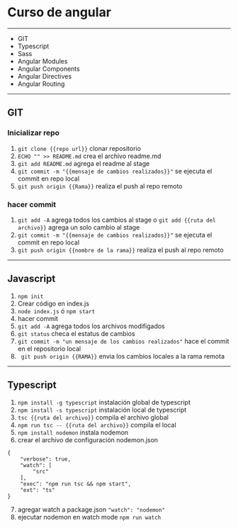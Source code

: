 # Curso de angular
-------------------------------
* GIT
* Typescript
* Sass
* Angular Modules
* Angular Components
* Angular Directives
* Angular Routing
-----------------------------------------
## GIT
### Inicializar repo
1. `git clone {{repo url}}` clonar repositorio
2. `ECHO "" >> README.md` crea el archivo readme.md
3. `git add README.md` agrega el readme al stage
4. `git commit -m "{{mensaje de cambios realizados}}"` se ejecuta el commit en repo local
5. `git push origin {{Rama}}` realiza el push al repo remoto

### hacer commit
1. `git add -A` agrega todos los cambios al stage o `git add {{ruta del archivo}}` agrega un solo cambio al stage
2. `git commit -m "{{mensaje de cambios realizados}}"` se ejecuta el commit en repo local
3. `git push origin {{nombre de la rama}}` realiza el push al repo remoto
----------------------------------------
## Javascript

1. ` npm init `
2. Crear código en index.js
3. ` node index.js ` ó ` npm start `
4. hacer commit
5. `git add -A` agrega todos los archivos modifigados
6. `git status` checa el estatus de cambios
7. ` git commit -m "un mensaje de los cambios realizados" ` hace el commit en el repositorio local
8. ` git push origin {{RAMA}}` envia los cambios locales a la rama remota

----------------------------------
## Typescript

1. ` npm install -g typescript ` instalación global de typescript
2. ` npm install -s typescript ` instalación local de typescript
3. `tsc {{ruta del archivo}}` compila el archivo global
4. `npm run tsc -- {{ruta del archivo}}` compila el local
5. `npm install nodemon` instala nodemon
6. crear el archivo de configuración nodemon.json
```
{
    "verbose": true,
    "watch": [
        "src"
    ],
    "exec": "npm run tsc && npm start",
    "ext": "ts"
}
```
7. agregar watch a package.json `"watch": "nodemon"`
8. ejecutar nodemon en watch mode `npm run watch`